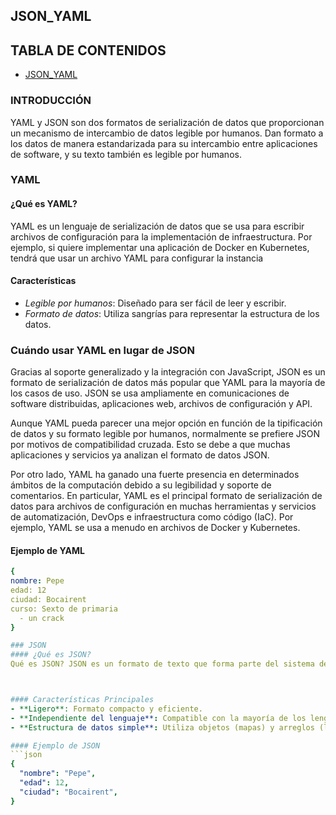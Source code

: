 ## JSON_YAML

## TABLA DE CONTENIDOS
- [JSON_YAML](#JSON_YAML)


### INTRODUCCIÓN
YAML y JSON son dos formatos de serialización de datos que proporcionan un mecanismo de intercambio de datos legible por humanos. Dan formato a los datos de manera estandarizada para su intercambio entre aplicaciones de software, y su texto también es legible por humanos.

### YAML
#### ¿Qué es YAML?
YAML es un lenguaje de serialización de datos que se usa para escribir archivos de configuración para la implementación de infraestructura. Por ejemplo, si quiere implementar una aplicación de Docker en Kubernetes, tendrá que usar un archivo YAML para configurar la instancia
#### Características
- *Legible por humanos*: Diseñado para ser fácil de leer y escribir.
- *Formato de datos*: Utiliza sangrías para representar la estructura de los datos.

### Cuándo usar YAML en lugar de JSON

Gracias al soporte generalizado y la integración con JavaScript, JSON es un formato de serialización de datos más popular que YAML para la mayoría de los casos de uso. JSON se usa ampliamente en comunicaciones de software distribuidas, aplicaciones web, archivos de configuración y API.

Aunque YAML pueda parecer una mejor opción en función de la tipificación de datos y su formato legible por humanos, normalmente se prefiere JSON por motivos de compatibilidad cruzada. Esto se debe a que muchas aplicaciones y servicios ya analizan el formato de datos JSON.

Por otro lado, YAML ha ganado una fuerte presencia en determinados ámbitos de la computación debido a su legibilidad y soporte de comentarios. En particular, YAML es el principal formato de serialización de datos para archivos de configuración en muchas herramientas y servicios de automatización, DevOps e infraestructura como código (IaC). Por ejemplo, YAML se usa a menudo en archivos de Docker y Kubernetes.


#### Ejemplo de YAML
```YAML
{
nombre: Pepe
edad: 12  
ciudad: Bocairent
curso: Sexto de primaria
  - un crack
}

### JSON
#### ¿Qué es JSON?
Qué es JSON? JSON es un formato de texto que forma parte del sistema de JavaScript y que se deriva de su sintaxis, pero no tiene como objetivo la creación de programas, sino el acceso, almacenamiento e intercambio de datos. Usualmente es conocido como una alternativa al lenguaje XML



#### Características Principales
- **Ligero**: Formato compacto y eficiente.
- **Independiente del lenguaje**: Compatible con la mayoría de los lenguajes de programación.
- **Estructura de datos simple**: Utiliza objetos (mapas) y arreglos (listas).

#### Ejemplo de JSON
```json
{
  "nombre": "Pepe",
  "edad": 12,
  "ciudad": "Bocairent",
}
